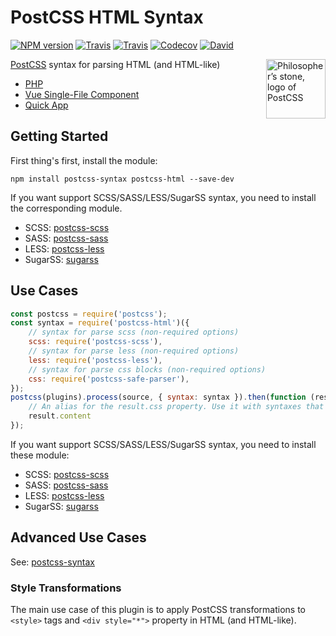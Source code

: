PostCSS HTML Syntax
====

[![NPM version](https://img.shields.io/npm/v/postcss-html.svg?style=flat-square)](https://www.npmjs.com/package/postcss-html)
[![Travis](https://img.shields.io/travis/gucong3000/postcss-html.svg)](https://travis-ci.org/gucong3000/postcss-html)
[![Travis](https://img.shields.io/travis/gucong3000/postcss-syntaxes.svg?label=integration)](https://travis-ci.org/gucong3000/postcss-syntaxes)
[![Codecov](https://img.shields.io/codecov/c/github/gucong3000/postcss-html.svg)](https://codecov.io/gh/gucong3000/postcss-html)
[![David](https://img.shields.io/david/gucong3000/postcss-html.svg)](https://david-dm.org/gucong3000/postcss-html)

<img align="right" width="95" height="95"
	title="Philosopher’s stone, logo of PostCSS"
	src="http://postcss.github.io/postcss/logo.svg">

[PostCSS](https://github.com/postcss/postcss) syntax for parsing HTML (and HTML-like)
- [PHP](http://php.net)
- [Vue Single-File Component](https://vue-loader.vuejs.org/spec.html)
- [Quick App](https://doc.quickapp.cn/framework/source-file.html)

## Getting Started

First thing's first, install the module:

```
npm install postcss-syntax postcss-html --save-dev
```

If you want support SCSS/SASS/LESS/SugarSS syntax, you need to install the corresponding module.

- SCSS: [postcss-scss](https://github.com/postcss/postcss-scss)
- SASS: [postcss-sass](https://github.com/aleshaoleg/postcss-sass)
- LESS: [postcss-less](https://github.com/shellscape/postcss-less)
- SugarSS: [sugarss](https://github.com/postcss/sugarss)

## Use Cases

```js
const postcss = require('postcss');
const syntax = require('postcss-html')({
	// syntax for parse scss (non-required options)
	scss: require('postcss-scss'),
	// syntax for parse less (non-required options)
	less: require('postcss-less'),
	// syntax for parse css blocks (non-required options)
	css: require('postcss-safe-parser'),
});
postcss(plugins).process(source, { syntax: syntax }).then(function (result) {
	// An alias for the result.css property. Use it with syntaxes that generate non-CSS output.
	result.content
});
```

If you want support SCSS/SASS/LESS/SugarSS syntax, you need to install these module:

- SCSS: [postcss-scss](https://github.com/postcss/postcss-scss)
- SASS: [postcss-sass](https://github.com/aleshaoleg/postcss-sass)
- LESS: [postcss-less](https://github.com/shellscape/postcss-less)
- SugarSS: [sugarss](https://github.com/postcss/sugarss)

## Advanced Use Cases

See: [postcss-syntax](https://github.com/gucong3000/postcss-syntax)

### Style Transformations

The main use case of this plugin is to apply PostCSS transformations to `<style>` tags and `<div style="*">` property in HTML (and HTML-like).
